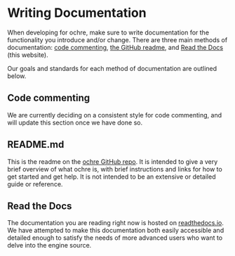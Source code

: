 # Writing Documentation

When developing for ochre, make sure to write documentation for the functionality you introduce and/or change. There are three main methods of documentation: [code commenting](#code-commenting), [the GitHub readme](#readme.md), and [Read the Docs](#read-the-docs) (this website).

Our goals and standards for each method of documentation are outlined below.

## Code commenting

We are currently deciding on a consistent style for code commenting, and will update this section once we have done so.

[//]: # (TODO: research commenting styles and pick one)

## README.md

This is the readme on the [ochre GitHub repo](https://github.com/NANDerthal/ochre). It is intended to give a very brief overview of what ochre is, with brief instructions and links for how to get started and get help. It is not intended to be an extensive or detailed guide or reference.

## Read the Docs

The documentation you are reading right now is hosted on [readthedocs.io](https://readthedocs.io). We have attempted to make this documentation both easily accessible and detailed enough to satisfy the needs of more advanced users who want to delve into the engine source.


